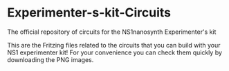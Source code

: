 # Experimenter-s-kit-Circuits
The official repository of circuits for the NS1nanosynth Experimenter's kit

This are the Fritzing files related to the circuits that you can build with your NS1 experimenter kit!
For your convenience you can check them quickly by downloading the PNG images.


